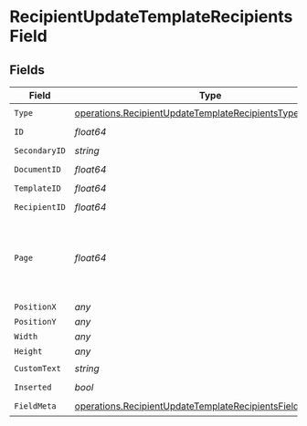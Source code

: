 # RecipientUpdateTemplateRecipientsField


## Fields

| Field                                                                                                                                    | Type                                                                                                                                     | Required                                                                                                                                 | Description                                                                                                                              |
| ---------------------------------------------------------------------------------------------------------------------------------------- | ---------------------------------------------------------------------------------------------------------------------------------------- | ---------------------------------------------------------------------------------------------------------------------------------------- | ---------------------------------------------------------------------------------------------------------------------------------------- |
| `Type`                                                                                                                                   | [operations.RecipientUpdateTemplateRecipientsType](../../models/operations/recipientupdatetemplaterecipientstype.md)                     | :heavy_check_mark:                                                                                                                       | N/A                                                                                                                                      |
| `ID`                                                                                                                                     | *float64*                                                                                                                                | :heavy_check_mark:                                                                                                                       | N/A                                                                                                                                      |
| `SecondaryID`                                                                                                                            | *string*                                                                                                                                 | :heavy_check_mark:                                                                                                                       | N/A                                                                                                                                      |
| `DocumentID`                                                                                                                             | *float64*                                                                                                                                | :heavy_check_mark:                                                                                                                       | N/A                                                                                                                                      |
| `TemplateID`                                                                                                                             | *float64*                                                                                                                                | :heavy_check_mark:                                                                                                                       | N/A                                                                                                                                      |
| `RecipientID`                                                                                                                            | *float64*                                                                                                                                | :heavy_check_mark:                                                                                                                       | N/A                                                                                                                                      |
| `Page`                                                                                                                                   | *float64*                                                                                                                                | :heavy_check_mark:                                                                                                                       | The page number of the field on the document. Starts from 1.                                                                             |
| `PositionX`                                                                                                                              | *any*                                                                                                                                    | :heavy_minus_sign:                                                                                                                       | N/A                                                                                                                                      |
| `PositionY`                                                                                                                              | *any*                                                                                                                                    | :heavy_minus_sign:                                                                                                                       | N/A                                                                                                                                      |
| `Width`                                                                                                                                  | *any*                                                                                                                                    | :heavy_minus_sign:                                                                                                                       | N/A                                                                                                                                      |
| `Height`                                                                                                                                 | *any*                                                                                                                                    | :heavy_minus_sign:                                                                                                                       | N/A                                                                                                                                      |
| `CustomText`                                                                                                                             | *string*                                                                                                                                 | :heavy_check_mark:                                                                                                                       | N/A                                                                                                                                      |
| `Inserted`                                                                                                                               | *bool*                                                                                                                                   | :heavy_check_mark:                                                                                                                       | N/A                                                                                                                                      |
| `FieldMeta`                                                                                                                              | [operations.RecipientUpdateTemplateRecipientsFieldMetaUnion](../../models/operations/recipientupdatetemplaterecipientsfieldmetaunion.md) | :heavy_check_mark:                                                                                                                       | N/A                                                                                                                                      |